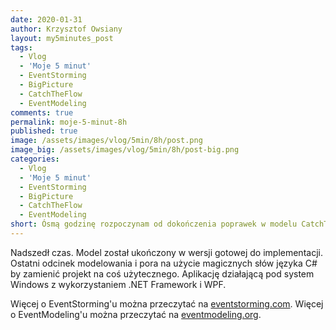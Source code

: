 ```yaml
---
date: 2020-01-31
author: Krzysztof Owsiany
layout: my5minutes_post
tags:
  - Vlog
  - 'Moje 5 minut'
  - EventStorming
  - BigPicture
  - CatchTheFlow
  - EventModeling
comments: true
permalink: moje-5-minut-8h
published: true
image: /assets/images/vlog/5min/8h/post.png
image_big: /assets/images/vlog/5min/8h/post-big.png
categories:
  - Vlog
  - 'Moje 5 minut'
  - EventStorming
  - BigPicture
  - CatchTheFlow
  - EventModeling
short: Ósmą godzinę rozpoczynam od dokończenia poprawek w modelu CatchTheFlow. Wyciągam ostatnie testy. Kolejne odcinki będą poświęcone przenoszeniu Event Modeling'u na kod.
---
```

Nadszedł czas. Model został ukończony w wersji gotowej do implementacji. Ostatni odcinek modelowania i pora na użycie magicznych słów języka C# by zamienić projekt na coś użytecznego. Aplikację działającą pod system Windows z wykorzystaniem .NET Framework i WPF.

Więcej o EventStorming'u można przeczytać na [eventstorming.com](https://www.eventstorming.com).
Więcej o EventModeling'u można przeczytać na [eventmodeling.org](https://eventmodeling.org).